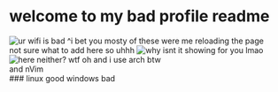 # welcome to my bad profile readme
<img src="https://komarev.com/ghpvc/?username=Kopamed&color=0CCCCC" alt="ur wifi is bad">
^i bet you mosty of these were me reloading the page<br>
not sure what to add here so uhhh
<img src="https://github-readme-stats.vercel.app/api?username=Kopamed&show_icons=true&theme=radical" alt="why isnt it showing for you lmao">
<img src="https://github-readme-stats.vercel.app/api/top-langs/?username=Kopamed&layout=compact&theme=radical" alt="here neither? wtf">
oh and i use arch btw<br>
and nVim<br>
### linux good windows bad
